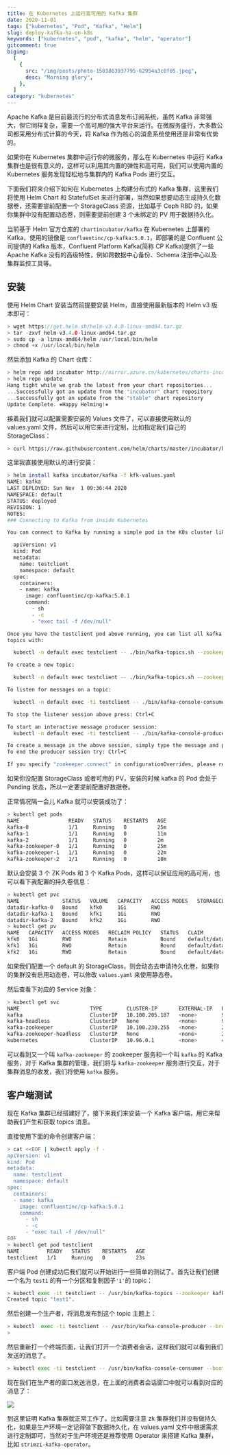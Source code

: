 ```yaml
---
title: 在 Kubernetes 上运行高可用的 Kafka 集群
date: 2020-11-01
tags: ["kubernetes", "Pod", "Kafka", "Helm"]
slug: deploy-kafka-ha-on-k8s
keywords: ["kubernetes", "pod", "kafka", "helm", "operator"]
gitcomment: true
bigimg:
  [
    {
      src: "/img/posts/photo-1503863937795-62954a3c0f05.jpeg",
      desc: "Morning glory",
    },
  ]
category: "kubernetes"
---
```


Apache Kafka 是目前最流行的分布式消息发布订阅系统，虽然 Kafka 非常强大，但它同样复杂，需要一个高可用的强大平台来运行。在微服务盛行，大多数公司都采用分布式计算的今天，将 Kafka 作为核心的消息系统使用还是非常有优势的。

如果你在 Kubernetes 集群中运行你的微服务，那么在 Kubernetes 中运行 Kafka 集群也是很有意义的，这样可以利用其内置的弹性和高可用，我们可以使用内置的 Kubernetes 服务发现轻松地与集群内的 Kafka Pods 进行交互。

下面我们将来介绍下如何在 Kubernetes 上构建分布式的 Kafka 集群，这里我们将使用 Helm Chart 和 StatefulSet 来进行部署，当然如果想要动态生成持久化数据卷，还需要提前配置一个 StorageClass 资源，比如基于 Ceph RBD 的，如果你集群中没有配置动态卷，则需要提前创建 3 个未绑定的 PV 用于数据持久化。

当前基于 Helm 官方仓库的 `chartincubator/kafka` 在 Kubernetes 上部署的 Kafka，使用的镜像是 `confluentinc/cp-kafka:5.0.1`，即部署的是 Confluent 公司提供的 Kafka 版本，Confluent Platform Kafka(简称 CP Kafka)提供了一些 Apache Kafka 没有的高级特性，例如跨数据中心备份、Schema 注册中心以及集群监控工具等。

<!--more-->

## 安装

使用 Helm Chart 安装当然前提要安装 Helm，直接使用最新版本的 Helm v3 版本即可：

```go
> wget https://get.helm.sh/helm-v3.4.0-linux-amd64.tar.gz
> tar -zxvf helm-v3.4.0-linux-amd64.tar.gz
> sudo cp -a linux-amd64/helm /usr/local/bin/helm
> chmod +x /usr/local/bin/helm
```

然后添加 Kafka 的 Chart 仓库：

```go
> helm repo add incubator http://mirror.azure.cn/kubernetes/charts-incubator/
> helm repo update
Hang tight while we grab the latest from your chart repositories...
...Successfully got an update from the "incubator" chart repository
...Successfully got an update from the "stable" chart repository
Update Complete. ⎈Happy Helming!⎈
```

接着我们就可以配置需要安装的 Values 文件了，可以直接使用默认的 values.yaml 文件，然后可以用它来进行定制，比如指定我们自己的 StorageClass：

```bash
> curl https://raw.githubusercontent.com/helm/charts/master/incubator/kafka/values.yaml > kfk-values.yaml
```

这里我直接使用默认的进行安装：

```bash
> helm install kafka incubator/kafka -f kfk-values.yaml
NAME: kafka
LAST DEPLOYED: Sun Nov  1 09:36:44 2020
NAMESPACE: default
STATUS: deployed
REVISION: 1
NOTES:
### Connecting to Kafka from inside Kubernetes

You can connect to Kafka by running a simple pod in the K8s cluster like this with a configuration like this:

  apiVersion: v1
  kind: Pod
  metadata:
    name: testclient
    namespace: default
  spec:
    containers:
    - name: kafka
      image: confluentinc/cp-kafka:5.0.1
      command:
        - sh
        - -c
        - "exec tail -f /dev/null"

Once you have the testclient pod above running, you can list all kafka
topics with:

  kubectl -n default exec testclient -- ./bin/kafka-topics.sh --zookeeper kafka-zookeeper:2181 --list

To create a new topic:

  kubectl -n default exec testclient -- ./bin/kafka-topics.sh --zookeeper kafka-zookeeper:2181 --topic test1 --create --partitions 1 --replication-factor 1

To listen for messages on a topic:

  kubectl -n default exec -ti testclient -- ./bin/kafka-console-consumer.sh --bootstrap-server kafka:9092 --topic test1 --from-beginning

To stop the listener session above press: Ctrl+C

To start an interactive message producer session:
  kubectl -n default exec -ti testclient -- ./bin/kafka-console-producer.sh --broker-list kafka-headless:9092 --topic test1

To create a message in the above session, simply type the message and press "enter"
To end the producer session try: Ctrl+C

If you specify "zookeeper.connect" in configurationOverrides, please replace "kafka-zookeeper:2181" with the value of "zookeeper.connect", or you will get error.
```

如果你没配置 StorageClass 或者可用的 PV，安装的时候 kafka 的 Pod 会处于 Pending 状态，所以一定要提前配置好数据卷。

正常情况隔一会儿 Kafka 就可以安装成功了：

```bash
> kubectl get pods
NAME                READY   STATUS    RESTARTS   AGE
kafka-0             1/1     Running   0          25m
kafka-1             1/1     Running   0          11m
kafka-2             1/1     Running   0          2m
kafka-zookeeper-0   1/1     Running   0          25m
kafka-zookeeper-1   1/1     Running   0          22m
kafka-zookeeper-2   1/1     Running   0          18m
```

默认会安装 3 个 ZK Pods 和 3 个 Kafka Pods，这样可以保证应用的高可用，也可以看下我配置的持久卷信息：

```bash
> kubectl get pvc
NAME              STATUS   VOLUME   CAPACITY   ACCESS MODES   STORAGECLASS   AGE
datadir-kafka-0   Bound    kfk0     1Gi        RWO                           28m
datadir-kafka-1   Bound    kfk1     1Gi        RWO                           13m
datadir-kafka-2   Bound    kfk2     1Gi        RWO                           4m9s
> kubectl get pv
NAME   CAPACITY   ACCESS MODES   RECLAIM POLICY   STATUS   CLAIM                     STORAGECLASS   REASON   AGE
kfk0   1Gi        RWO            Retain           Bound    default/datadir-kafka-0                           23m
kfk1   1Gi        RWO            Retain           Bound    default/datadir-kafka-1                           22m
kfk2   1Gi        RWO            Retain           Bound    default/datadir-kafka-2                           10m
```

如果我们配置一个 default 的 StorageClass，则会动态去申请持久化卷，如果你的集群没有启用动态卷，可以修改 `values.yaml` 来使用静态卷。

然后查看下对应的 Service 对象：

```bash
> kubectl get svc
NAME                       TYPE        CLUSTER-IP       EXTERNAL-IP   PORT(S)                      AGE
kafka                      ClusterIP   10.100.205.187   <none>        9092/TCP                     31m
kafka-headless             ClusterIP   None             <none>        9092/TCP                     31m
kafka-zookeeper            ClusterIP   10.100.230.255   <none>        2181/TCP                     31m
kafka-zookeeper-headless   ClusterIP   None             <none>        2181/TCP,3888/TCP,2888/TCP   31m
kubernetes                 ClusterIP   10.96.0.1        <none>        443/TCP                      14d
```

可以看到又一个叫 `kafka-zookeeper` 的 zookeeper 服务和一个叫 `kafka` 的 Kafka 服务，对于 Kafka 集群的管理，我们将与 `kafka-zookeeper` 服务进行交互，对于集群消息的收发，我们将使用 `kafka` 服务。

<!--adsense-text-->

## 客户端测试

现在 Kafka 集群已经搭建好了，接下来我们来安装一个 Kafka 客户端，用它来帮助我们产生和获取 topics 消息。

直接使用下面的命令创建客户端：

```bash
> cat <<EOF | kubectl apply -f -
apiVersion: v1
kind: Pod
metadata:
  name: testclient
  namespace: default
spec:
  containers:
  - name: kafka
    image: confluentinc/cp-kafka:5.0.1
    command:
      - sh
      - -c
      - "exec tail -f /dev/null"
EOF
> kubectl get pod testclient
NAME         READY   STATUS    RESTARTS   AGE
testclient   1/1     Running   0          23s
```

客户端 Pod 创建成功后我们就可以开始进行一些简单的测试了。首先让我们创建一个名为 `test1` 的有一个分区和复制因子`'1'`的 topic：

```bash
> kubectl exec -it testclient -- /usr/bin/kafka-topics --zookeeper kafka-zookeeper:2181 --topic test1 --create --partitions 1 --replication-factor 1
Created topic "test1".
```

然后创建一个生产者，将消息发布到这个 topic 主题上：

```bash
> kubectl  exec -ti testclient -- /usr/bin/kafka-console-producer --broker-list kafka:9092 --topic test1
>
```

然后重新打一个终端页面，让我们打开一个消费者会话，这样我们就可以看到我们发送的消息了。

```bash
> kubectl exec -ti testclient -- /usr/bin/kafka-console-consumer --bootstrap-server kafka:9092 --topic test1
```

现在我们在生产者的窗口发送消息，在上面的消费者会话窗口中就可以看到对应的消息了：

![](https://picdn.youdianzhishi.com/images/20201101102425.png)

到这里证明 Kafka 集群就正常工作了。比如需要注意 zk 集群我们并没有做持久化，如果是生产环境一定记得做下数据持久化，在 values.yaml 文件中根据需求进行定制即可，当然对于生产环境还是推荐使用 Operator 来搭建 Kafka 集群，比如 `strimzi-kafka-operator`。

<!--adsense-self-->
